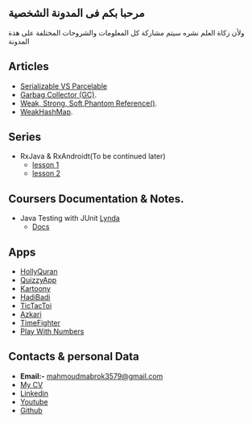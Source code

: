 ## مرحبا بكم فى المدونة الشخصية 
ولأن زكاة العلم نشره سيتم مشاركة كل المعلومات والشروحات المختلفة على هذة المدونة 

## Articles
- [Serializable VS Parcelable](notes/serializable_parcelable.html)
- [Garbag Collector (GC)](notes/GarbagCollector.html).
- [Weak, Strong, Soft,Phantom Reference()](notes/weak_reference.html).
- [WeakHashMap](notes/weakHashMap.html).


## Series 
  - RxJava & RxAndroidt(To be continued later)
     -  [lesson 1](rx/rx1.html)
     -  [lesson 2](rx/rx2.html)    

## Coursers Documentation & Notes.
- Java Testing with JUnit [Lynda](https://www.lynda.com/Java-tutorials/Using-JUnit-Testing-Java/520534-2.html)
  - [Docs](courses/JUnit.html)


## Apps
- [HollyQuran](https://github.com/MahmoudMabrok/QuranyApp)
- [QuizzyApp](https://github.com/MahmoudMabrok/Quizzy_app)
- [Kartoony](https://play.google.com/store/apps/details?id=com.mahmoudmabrok.kartony)
- [HadiBadi](https://play.google.com/store/apps/details?id=com.mahmoudmabrok.hadibadi
)
- [TicTacToi](https://play.google.com/store/apps/details?id=education.mahmoud.xo
)
- [Azkari](https://play.google.com/store/apps/details?id=com.mahmoudmabrok.azakri
)
- [TimeFighter](https://play.google.com/store/apps/details?id=learnkotlin.mahmoud.numberfighter
)
- [Play With Numbers](https://play.google.com/store/apps/details?id=education.mahmoud.playnumbers
)


## Contacts & personal Data

- **Email:-**  mahmoudmabrok3579@gmail.com
- [My CV](http://bit.ly/2Ja1RyX ) 
- [Linkedin](https://www.linkedin.com/in/mahmoud-mabrouk-fouad-41a318b3/
)
- [Youtube](https://www.youtube.com/channel/UCj6g2CVt-AmattZH1ESa1rg)
- [Github](https://github.com/MahmoudMabrok
)
